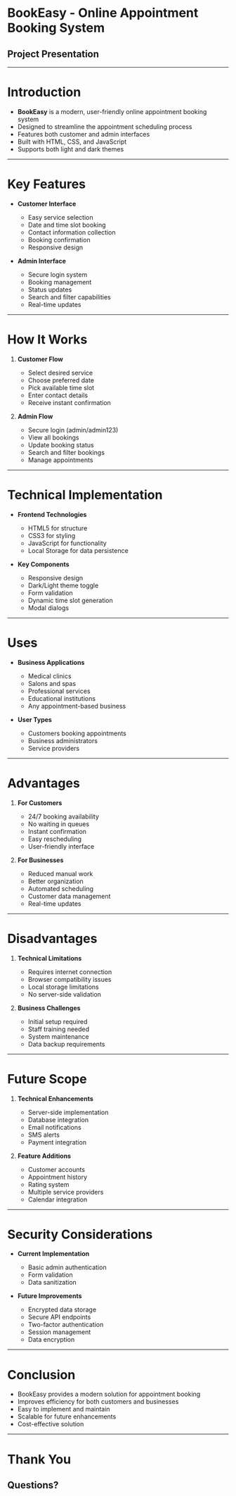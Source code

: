 # BookEasy - Online Appointment Booking System
## Project Presentation

---

# Introduction
- **BookEasy** is a modern, user-friendly online appointment booking system
- Designed to streamline the appointment scheduling process
- Features both customer and admin interfaces
- Built with HTML, CSS, and JavaScript
- Supports both light and dark themes

---

# Key Features
- **Customer Interface**
  - Easy service selection
  - Date and time slot booking
  - Contact information collection
  - Booking confirmation
  - Responsive design

- **Admin Interface**
  - Secure login system
  - Booking management
  - Status updates
  - Search and filter capabilities
  - Real-time updates

---

# How It Works
1. **Customer Flow**
   - Select desired service
   - Choose preferred date
   - Pick available time slot
   - Enter contact details
   - Receive instant confirmation

2. **Admin Flow**
   - Secure login (admin/admin123)
   - View all bookings
   - Update booking status
   - Search and filter bookings
   - Manage appointments

---

# Technical Implementation
- **Frontend Technologies**
  - HTML5 for structure
  - CSS3 for styling
  - JavaScript for functionality
  - Local Storage for data persistence

- **Key Components**
  - Responsive design
  - Dark/Light theme toggle
  - Form validation
  - Dynamic time slot generation
  - Modal dialogs

---

# Uses
- **Business Applications**
  - Medical clinics
  - Salons and spas
  - Professional services
  - Educational institutions
  - Any appointment-based business

- **User Types**
  - Customers booking appointments
  - Business administrators
  - Service providers

---

# Advantages
1. **For Customers**
   - 24/7 booking availability
   - No waiting in queues
   - Instant confirmation
   - Easy rescheduling
   - User-friendly interface

2. **For Businesses**
   - Reduced manual work
   - Better organization
   - Automated scheduling
   - Customer data management
   - Real-time updates

---

# Disadvantages
1. **Technical Limitations**
   - Requires internet connection
   - Browser compatibility issues
   - Local storage limitations
   - No server-side validation

2. **Business Challenges**
   - Initial setup required
   - Staff training needed
   - System maintenance
   - Data backup requirements

---

# Future Scope
1. **Technical Enhancements**
   - Server-side implementation
   - Database integration
   - Email notifications
   - SMS alerts
   - Payment integration

2. **Feature Additions**
   - Customer accounts
   - Appointment history
   - Rating system
   - Multiple service providers
   - Calendar integration

---

# Security Considerations
- **Current Implementation**
  - Basic admin authentication
  - Form validation
  - Data sanitization

- **Future Improvements**
  - Encrypted data storage
  - Secure API endpoints
  - Two-factor authentication
  - Session management
  - Data encryption

---

# Conclusion
- BookEasy provides a modern solution for appointment booking
- Improves efficiency for both customers and businesses
- Easy to implement and maintain
- Scalable for future enhancements
- Cost-effective solution

---

# Thank You
## Questions? 